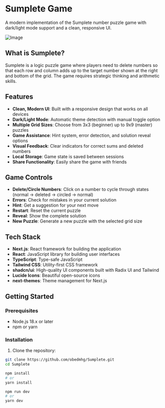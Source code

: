 # Sumplete Game

A modern implementation of the Sumplete number puzzle game with dark/light mode support and a clean, responsive UI.

![Image](https://private-user-images.githubusercontent.com/773341/437974915-8d055c2e-d084-4a4b-81e3-f7df87d9bbff.png?jwt=eyJhbGciOiJIUzI1NiIsInR5cCI6IkpXVCJ9.eyJpc3MiOiJnaXRodWIuY29tIiwiYXVkIjoicmF3LmdpdGh1YnVzZXJjb250ZW50LmNvbSIsImtleSI6ImtleTUiLCJleHAiOjE3NDU3NzMwODEsIm5iZiI6MTc0NTc3Mjc4MSwicGF0aCI6Ii83NzMzNDEvNDM3OTc0OTE1LThkMDU1YzJlLWQwODQtNGE0Yi04MWUzLWY3ZGY4N2Q5YmJmZi5wbmc_WC1BbXotQWxnb3JpdGhtPUFXUzQtSE1BQy1TSEEyNTYmWC1BbXotQ3JlZGVudGlhbD1BS0lBVkNPRFlMU0E1M1BRSzRaQSUyRjIwMjUwNDI3JTJGdXMtZWFzdC0xJTJGczMlMkZhd3M0X3JlcXVlc3QmWC1BbXotRGF0ZT0yMDI1MDQyN1QxNjUzMDFaJlgtQW16LUV4cGlyZXM9MzAwJlgtQW16LVNpZ25hdHVyZT1hMTI0OTVjMzU5ODUwZjc5NThjNTQwODc5MWQyODk1MTI5NGZmZGUxNWRiZGY2MzAyYjNiNzgzYmM3NjY1MThiJlgtQW16LVNpZ25lZEhlYWRlcnM9aG9zdCJ9.HpAFtU7MKUrNN9eiWnn3KFnzvVlBKnPsAIIFB_axad0)

## What is Sumplete?

Sumplete is a logic puzzle game where players need to delete numbers so that each row and column adds up to the target number shown at the right and bottom of the grid. The game requires strategic thinking and arithmetic skills.

## Features

- **Clean, Modern UI**: Built with a responsive design that works on all devices
- **Dark/Light Mode**: Automatic theme detection with manual toggle option
- **Multiple Grid Sizes**: Choose from 3x3 (beginner) up to 9x9 (master) puzzles
- **Game Assistance**: Hint system, error detection, and solution reveal options
- **Visual Feedback**: Clear indicators for correct sums and deleted numbers
- **Local Storage**: Game state is saved between sessions
- **Share Functionality**: Easily share the game with friends

## Game Controls

- **Delete/Circle Numbers**: Click on a number to cycle through states (normal → deleted → circled → normal)
- **Errors**: Check for mistakes in your current solution
- **Hint**: Get a suggestion for your next move
- **Restart**: Reset the current puzzle
- **Reveal**: Show the complete solution
- **New Puzzle**: Generate a new puzzle with the selected grid size

## Tech Stack

- **Next.js**: React framework for building the application
- **React**: JavaScript library for building user interfaces
- **TypeScript**: Type-safe JavaScript
- **Tailwind CSS**: Utility-first CSS framework
- **shadcn/ui**: High-quality UI components built with Radix UI and Tailwind
- **Lucide Icons**: Beautiful open-source icons
- **next-themes**: Theme management for Next.js

## Getting Started

### Prerequisites

- Node.js 18.x or later
- npm or yarn

### Installation

1. Clone the repository:

```bash
git clone https://github.com/obedmhg/Sumplete.git
cd Sumplete

npm install
# or
yarn install

npm run dev
# or
yarn dev
```

